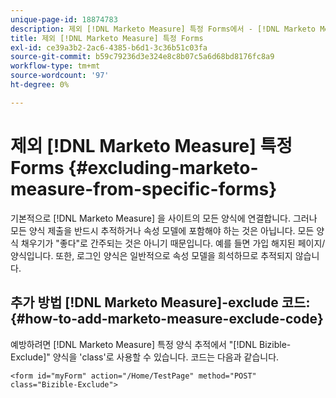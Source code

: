 ```yaml
---
unique-page-id: 18874783
description: 제외 [!DNL Marketo Measure] 특정 Forms에서 - [!DNL Marketo Measure] - 제품 설명서
title: 제외 [!DNL Marketo Measure] 특정 Forms
exl-id: ce39a3b2-2ac6-4385-b6d1-3c36b51c03fa
source-git-commit: b59c79236d3e324e8c8b07c5a6d68bd8176fc8a9
workflow-type: tm+mt
source-wordcount: '97'
ht-degree: 0%

---
```


# 제외 [!DNL Marketo Measure] 특정 Forms {#excluding-marketo-measure-from-specific-forms}

기본적으로 [!DNL Marketo Measure] 을 사이트의 모든 양식에 연결합니다. 그러나 모든 양식 제출을 반드시 추적하거나 속성 모델에 포함해야 하는 것은 아닙니다. 모든 양식 채우기가 &quot;좋다&quot;로 간주되는 것은 아니기 때문입니다. 예를 들면 가입 해지된 페이지/양식입니다. 또한, 로그인 양식은 일반적으로 속성 모델을 희석하므로 추적되지 않습니다.

## 추가 방법 [!DNL Marketo Measure]-exclude 코드:  {#how-to-add-marketo-measure-exclude-code}

예방하려면 [!DNL Marketo Measure] 특정 양식 추적에서 &quot;[!DNL Bizible-Exclude]&quot; 양식을 &#39;class&#39;로 사용할 수 있습니다. 코드는 다음과 같습니다.

`<form id="myForm" action="/Home/TestPage" method="POST" class="Bizible-Exclude">`
